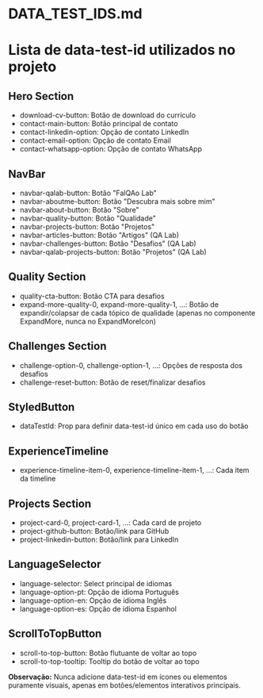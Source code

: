 # DATA_TEST_IDS.md

# Lista de data-test-id utilizados no projeto

## Hero Section
- download-cv-button: Botão de download do currículo
- contact-main-button: Botão principal de contato
- contact-linkedin-option: Opção de contato LinkedIn
- contact-email-option: Opção de contato Email
- contact-whatsapp-option: Opção de contato WhatsApp

## NavBar
- navbar-qalab-button: Botão "FalQAo Lab"
- navbar-aboutme-button: Botão "Descubra mais sobre mim"
- navbar-about-button: Botão "Sobre"
- navbar-quality-button: Botão "Qualidade"
- navbar-projects-button: Botão "Projetos"
- navbar-articles-button: Botão "Artigos" (QA Lab)
- navbar-challenges-button: Botão "Desafios" (QA Lab)
- navbar-qalab-projects-button: Botão "Projetos" (QA Lab)

## Quality Section
- quality-cta-button: Botão CTA para desafios
- expand-more-quality-0, expand-more-quality-1, ...: Botão de expandir/colapsar de cada tópico de qualidade (apenas no componente ExpandMore, nunca no ExpandMoreIcon)

## Challenges Section
- challenge-option-0, challenge-option-1, ...: Opções de resposta dos desafios
- challenge-reset-button: Botão de reset/finalizar desafios

## StyledButton
- dataTestId: Prop para definir data-test-id único em cada uso do botão

## ExperienceTimeline
- experience-timeline-item-0, experience-timeline-item-1, ...: Cada item da timeline

## Projects Section
- project-card-0, project-card-1, ...: Cada card de projeto
- project-github-button: Botão/link para GitHub
- project-linkedin-button: Botão/link para LinkedIn

## LanguageSelector
- language-selector: Select principal de idiomas
- language-option-pt: Opção de idioma Português
- language-option-en: Opção de idioma Inglês
- language-option-es: Opção de idioma Espanhol

## ScrollToTopButton
- scroll-to-top-button: Botão flutuante de voltar ao topo
- scroll-to-top-tooltip: Tooltip do botão de voltar ao topo

**Observação:**
Nunca adicione data-test-id em ícones ou elementos puramente visuais, apenas em botões/elementos interativos principais. 